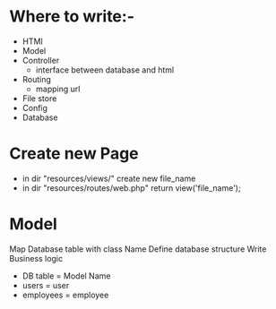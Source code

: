 # Where to write:-

- HTMl
- Model
- Controller
  - interface between database and html
- Routing
  - mapping url
- File store
- Config
- Database

# Create new Page

- in dir "resources/views/" create new file_name
- in dir "resources/routes/web.php" return view('file_name');

#

# Model

Map Database table with class Name
Define database structure
Write Business logic

- DB table = Model Name
- users = user
- employees = employee
